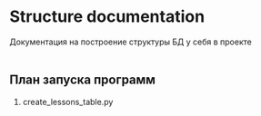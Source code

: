 # Structure documentation 
Документация на построение структуры БД у себя в проекте
<br /> <br />


## План запуска программ
1. create_lessons_table.py
<br /> <br />
